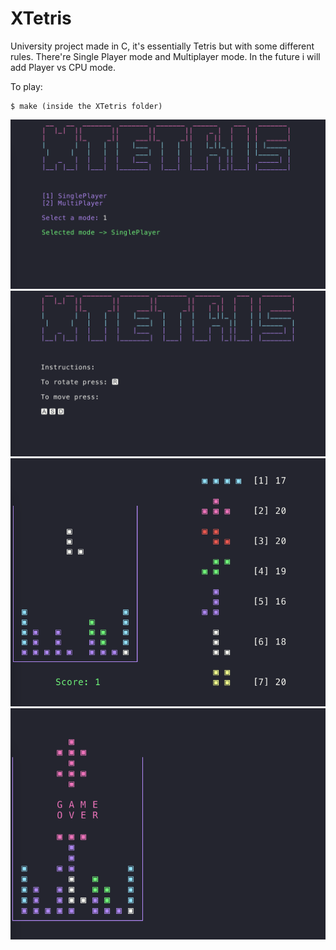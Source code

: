 # XTetris

University project made in C, it's essentially Tetris but with some different rules.
There're Single Player mode and Multiplayer mode. In the future i will add Player vs
CPU mode.

To play:
```shell
$ make (inside the XTetris folder)
```

![alt text](https://github.com/Nysed17/XTetris/blob/main/Screenshot/1.png)
![alt text](https://github.com/Nysed17/XTetris/blob/main/Screenshot/2.png)
![alt text](https://github.com/Nysed17/XTetris/blob/main/Screenshot/3.png)
![alt text](https://github.com/Nysed17/XTetris/blob/main/Screenshot/4.png)
